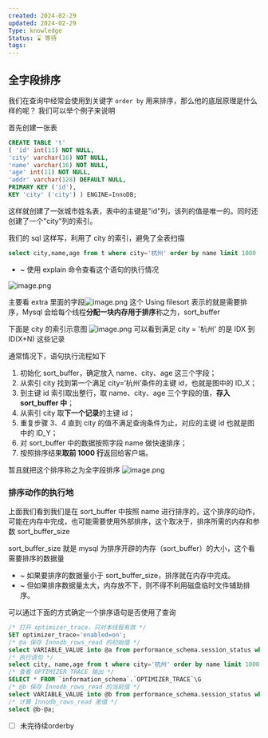 ```yaml
---
created: 2024-02-29
updated: 2024-02-29
Type: knowledge
Status: ⌛️ 等待
tags:
---
```

##  全字段排序
我们在查询中经常会使用到关键字 `order by` 用来排序，那么他的底层原理是什么样的呢？
我们可以举个例子来说明

首先创建一张表

```sql
CREATE TABLE 't' 
( 'id' int(11) NOT NULL, 
'city' varchar(16) NOT NULL, 
'name' varchar(16) NOT NULL, 
'age' int(11) NOT NULL, 
'addr' varchar(128) DEFAULT NULL, 
PRIMARY KEY ('id'), 
KEY 'city' ('city') ) ENGINE=InnoDB;
```

这样就创建了一张城市姓名表，表中的主键是"id"列，该列的值是唯一的。同时还创建了一个"city"列的索引。

我们的 sql 这样写，利用了 city 的索引，避免了全表扫描
```sql
select city,name,age from t where city='杭州' order by name limit 1000 ;
```

- ~ 使用 explain 命令查看这个语句的执行情况

![image.png](https://obsidian-pic-1317906728.cos.ap-nanjing.myqcloud.com/obsidian/20240304234707.png)

主要看 extra 里面的字段![image.png](https://obsidian-pic-1317906728.cos.ap-nanjing.myqcloud.com/obsidian/20240304234818.png)
这个 Using filesort 表示的就是需要排序，Mysql 会给每个线程**分配一块内存用于排序**称之为，sort_buffer

下面是 city 的索引示意图
![image.png](https://obsidian-pic-1317906728.cos.ap-nanjing.myqcloud.com/obsidian/20240304235828.png)
可以看到满足 city = '杭州' 的是 IDX 到 ID(X+N) 这些记录

通常情况下，语句执行流程如下

1. 初始化 sort_buffer，确定放入 name、city、age 这三个字段；
2. 从索引 city 找到第一个满足 city=‘杭州’条件的主键 id，也就是图中的 ID_X；
3. 到主键 id 索引取出整行，取 name、city、age 三个字段的值，**存入 sort_buffer 中**；
4. 从索引 city 取**下一个记录**的主键 id；
5. 重复步骤 3、4 直到 city 的值不满足查询条件为止，对应的主键 id 也就是图中的 ID_Y；
6. 对 sort_buffer 中的数据按照字段 name 做快速排序；
7. 按照排序结果**取前 1000 行**返回给客户端。

暂且就把这个排序称之为全字段排序 ![image.png](https://obsidian-pic-1317906728.cos.ap-nanjing.myqcloud.com/obsidian/20240305000721.png)

### 排序动作的执行地

上面我们看到我们是在 sort_buffer 中按照 name 进行排序的，这个排序的动作，可能在内存中完成，也可能需要使用外部排序，这个取决于，排序所需的内存和参数 sort_buffer_size 

sort_buffer_size 就是 mysql 为排序开辟的内存（sort_buffer）的大小，这个看需要排序的数据量
- ~ 如果要排序的数据量小于 sort_buffer_size，排序就在内存中完成。
- ~ 但如果排序数据量太大，内存放不下，则不得不利用磁盘临时文件辅助排序。


可以通过下面的方式确定一个排序语句是否使用了查询
```sql
/* 打开 optimizer_trace，只对本线程有效 */
SET optimizer_trace='enabled=on';
/* @a 保存 Innodb_rows_read 的初始值 */
select VARIABLE_VALUE into @a from performance_schema.session_status where variable_name = 'Innodb_rows_read';
/* 执行语句 */
select city, name,age from t where city='杭州' order by name limit 1000;
/* 查看 OPTIMIZER_TRACE 输出 */
SELECT * FROM `information_schema`.`OPTIMIZER_TRACE`\G 
/* @b 保存 Innodb_rows_read 的当前值 */
select VARIABLE_VALUE into @b from performance_schema.session_status where variable_name = 'Innodb_rows_read';
/* 计算 Innodb_rows_read 差值 */
select @b-@a;

```

- [ ] 未完待续orderby